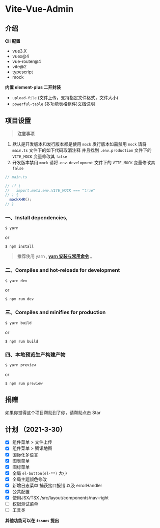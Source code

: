 # Vite-Vue-Admin

## 介绍

**Cli 配置**

- vue3.X
- vuex@4
- vue-router@4
- vite@2
- typescript
- mock

**内置 element-plus 二开封装**

- `upload-file` (文件上传，支持指定文件格式，文件大小)
- `powerful-table` (多功能表格组件)[文档说明](https://gitee.com/abc1612565136/powerful-table/blob/master/README.md)

## 项目设置

>**注意事项**

1. 默认是开发版本和发行版本都是使用 `mock`
发行版本如需禁用 `mock` 请将 `main.ts` 文件下的如下代码取消注释
并且找到 `.env.production` 文件下的 `VITE_MOCK` 变量修改其 `false`
2. 开发版本禁用 `mock` 请将`.env.development` 文件下的 `VITE_MOCK` 变量修改其 `false`

``` js
// main.ts

// if (
//   import.meta.env.VITE_MOCK === "true"
// ) {
  mockXHR();
// }
```

### 一、Install dependencies,

```bash
$ yarn
```

or

```
$ npm install
```

> 推荐使用 yarn , **[yarn 安装与常用命令](http://liqingsong.cc/article/detail/9)** 。

### 二、Compiles and hot-reloads for development

```bash
$ yarn dev
```

or

```
$ npm run dev
```

### 三、Compiles and minifies for production

```bash
$ yarn build
```

or

```
$ npm run build
```

### 四、本地预览生产构建产物

```bash
$ yarn preview
```

or

```
$ npm run preview
```

## 捐赠

如果你觉得这个项目帮助到了你，请帮助点击 Star

## 计划 （2021-3-30）

- [x] 组件菜单 > 文件上传
- [x] 组件菜单 > 腾讯地图
- [x] 国际化多语言
- [x] 图表菜单
- [x] 图标菜单
- [x] 全局 `el-button(el-**)` 大小
- [x] 全局主题颜色修改
- [x] 新增日志菜单 捕获接口报错 以及 errorHandler
- [x] 公共配置
- [x] 使用JSX/TSX /src/layout/components/nav-right
- [ ] 权限测试菜单
- [ ] 工具类

**其他功能可以在 `issues` 提出**

